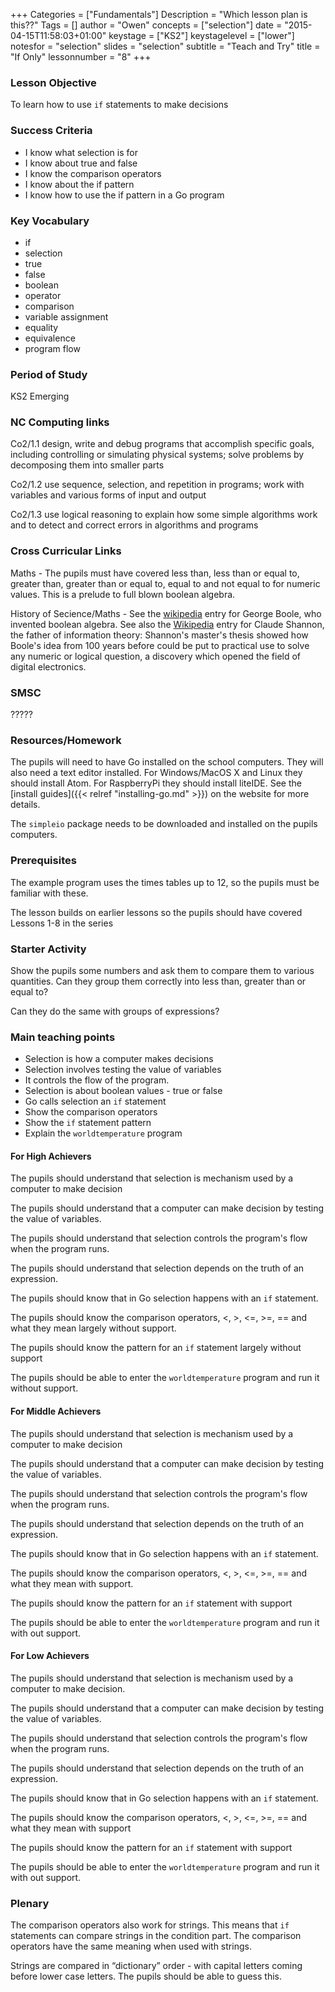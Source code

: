 +++
Categories = ["Fundamentals"]
Description = "Which lesson plan is this??"
Tags = []
author = "Owen"
concepts = ["selection"]
date = "2015-04-15T11:58:03+01:00"
keystage = ["KS2"]
keystagelevel = ["lower"]
notesfor = "selection"
slides = "selection"
subtitle = "Teach and Try"
title = "If Only"
lessonnumber = "8"
+++
### Lesson Objective

To learn how to use `if` statements to make decisions
<!--more-->
### Success Criteria

* I know what selection is for
* I know about true and false
* I know the comparison operators
* I know about the if pattern
* I know how to use the if pattern in a Go program


### Key Vocabulary

* if
* selection
* true
* false
* boolean
* operator
* comparison
* variable assignment
* equality
* equivalence
* program flow

### Period of Study

KS2 Emerging

### NC Computing links

Co2/1.1    design, write and debug programs that accomplish specific goals,
including controlling or simulating physical systems; solve problems by
decomposing them into smaller parts

Co2/1.2    use sequence, selection, and repetition in programs; work with
variables and various forms of input and output

Co2/1.3    use logical reasoning to explain how some simple algorithms work and
to detect and correct errors in algorithms and programs

### Cross Curricular Links

Maths - The pupils must have covered less than, less than or equal to,
greater than, greater than or equal to, equal to and not equal to for
numeric values. This is a prelude to full blown boolean algebra.

History of Secience/Maths - See the
[wikipedia](http://en.wikipedia.org/wiki/George_Boole) entry for George
Boole, who invented boolean algebra. See also the [Wikipedia](http://en.wikipedia.org/wiki/Claude_Shannon) entry for
Claude Shannon, the father of information theory: Shannon's master's
thesis showed how Boole's idea from 100 years before could be put to
practical use to solve any numeric or logical question, a discovery
which opened the field of digital electronics.

### SMSC

?????

### Resources/Homework

The pupils will need to have Go installed on the school computers. They will
also need a text editor installed. For Windows/MacOS X and Linux they should
install Atom. For RaspberryPi they should install liteIDE. See the
[install guides]({{< relref "installing-go.md" >}}) on the website for more
details.

The `simpleio` package needs to be downloaded and installed on the pupils
computers.

### Prerequisites

The example program uses the times tables up to 12, so the pupils
must be familiar with these.

The lesson builds on earlier lessons so the pupils should have
covered Lessons 1-8 in the series

### Starter Activity
Show the pupils some numbers and ask them to compare them to various
quantities. Can they group them correctly into less than, greater than
or equal to?

Can they do the same with groups of expressions?

### Main teaching points

* Selection is how a computer makes decisions
* Selection involves testing the value of variables
* It controls the flow of the program.
* Selection is about boolean values - true or false
* Go calls selection an `if` statement
* Show the comparison operators
* Show the `if` statement pattern
* Explain the `worldtemperature` program

#### For High Achievers
The pupils should understand that selection is mechanism used by a
computer to make decision

The pupils should understand that a computer can make decision by
testing the value of variables.

The pupils should understand that selection controls the program's flow
when the program runs.

The pupils should understand that selection depends on the truth of an
expression.

The pupils should know that in Go selection happens with an `if`
statement.

The pupils should know the comparison operators, <, >, <=, >=, == and
what they mean largely without support.

The pupils should know the pattern for an `if` statement largely without
support

The pupils should be able to enter the `worldtemperature` program and
run it without support.

#### For Middle Achievers
The pupils should understand that selection is mechanism used by a
computer to make decision

The pupils should understand that a computer can make decision by
testing the value of variables.

The pupils should understand that selection controls the program's flow
when the program runs.

The pupils should understand that selection depends on the truth of an
expression.

The pupils should know that in Go selection happens with an `if`
statement.

The pupils should know the comparison operators, <, >, <=, >=, == and
what they mean with support.

The pupils should know the pattern for an `if` statement with support

The pupils should be able to enter the `worldtemperature` program and
run it with out support.

#### For Low Achievers

The pupils should understand that selection is mechanism used by a
computer to make decision.

The pupils should understand that a computer can make decision by
testing the value of variables.

The pupils should understand that selection controls the program's flow
when the program runs.

The pupils should understand that selection depends on the truth of an
expression.

The pupils should know that in Go selection happens with an `if`
statement.

The pupils should know the comparison operators, <, >, <=, >=, == and
what they mean with support

The pupils should know the pattern for an `if` statement with support

The pupils should be able to enter the `worldtemperature` program and
run it with out support.

### Plenary
The comparison operators also work for strings. This means that `if`
statements can compare strings in the condition part. The comparison
operators have the same meaning when used with strings.

Strings are compared in “dictionary” order - with capital letters coming
before lower case letters. The pupils should be able to guess this.
